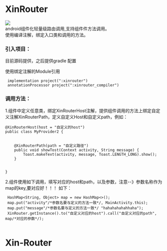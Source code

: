 # XinRouter
[![](https://jitpack.io/v/wzx54321/xin-router.svg)](https://jitpack.io/#wzx54321/xin-router)  
android组件化轻量级路由调用,支持组件件方法调用。  
使用编译注解，绑定入口类和调用的方法。

### 引入项目：
  目前源码提供，之后提供gradle 配置
  
  使用绑定注解的Module引用
  `````
   implementation project(":xinrouter")
   annotationProcessor project(":xinrouter_compiler")  
  `````

### 调用方法：

1.组件中定义任意类，绑定XinRouterHost注解，提供组件调用的方法上绑定自定义注解XinRouterPath，定义自定义Host和自定义path，例如：
``````
@XinRouterHost(host = "自定义的host")
public class MyProvider2 {


    @XinRouterPath(path = "自定义路径")
    public void showTost(Context activity, String message) {
        Toast.makeText(activity, message, Toast.LENGTH_LONG).show();
    }


}

``````  
2.组件使用如下调用，填写对应的host和path，以及参数，注意--》参数名称作为map的key,要对应好！！！ 如下：

`````
 HashMap<String, Object> map = new HashMap<>();
 map.put("activity"/*参数名要与定义的方法一致*/, MainActivity.this);
 map.put("message"/*参数名要与定义的方法一致*/ "hahahahahahhaha");
 XinRouter.getInstance().to("自定义对应的host").call("自定义对应的path", map/*对应的参数*/);
 
`````





# Xin-Router
